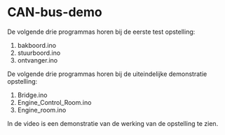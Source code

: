 # CAN-bus-demo

De volgende drie programmas horen bij de eerste test opstelling:
1. bakboord.ino
2. stuurboord.ino
3. ontvanger.ino

De volgende drie programmas horen bij de uiteindelijke demonstratie opstelling:
1. Bridge.ino
2. Engine_Control_Room.ino
3. Engine_room.ino

In de video is een demonstratie van de werking van de opstelling te zien.

